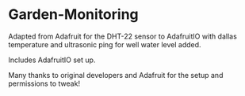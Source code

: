 # Garden-Monitoring
Adapted from Adafruit for the DHT-22 sensor to AdafruitIO with dallas temperature and ultrasonic ping for well water level added.

Includes AdafruitIO set up.

Many thanks to original developers and Adafruit for the setup and permissions to tweak!


